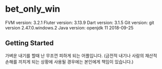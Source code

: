 # bet_only_win
FVM version: 3.2.1
Fluter version: 3.13.9
Dart version: 3.1.5
Git version: git version 2.47.0.windows.2
Java version: openjdk 11 2018-09-25

## Getting Started
가벼운 내기를 할때 난 무조껀 피하게 되는 어플입니다.
(금전적 내기나 사람의 재산적 손해를 끼치게 되는 상황에 사용될 경우에는 본인에게 책임이 있습니다.)
